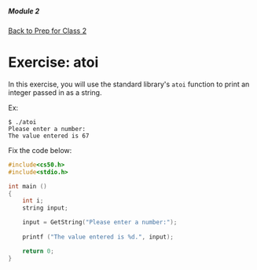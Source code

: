 ##### Module 2
[Back to Prep for Class 2](../../class2-prep)

# Exercise: atoi

In this exercise, you will use the standard library's `atoi` function to print an integer passed in as a string. 

Ex:
```
$ ./atoi
Please enter a number:
The value entered is 67
```


Fix the code below:

```c
#include<cs50.h>
#include<stdio.h>

int main ()
{
	int i;
	string input;

	input = GetString("Please enter a number:");
	
	printf ("The value entered is %d.", input);

	return 0;
}
```
